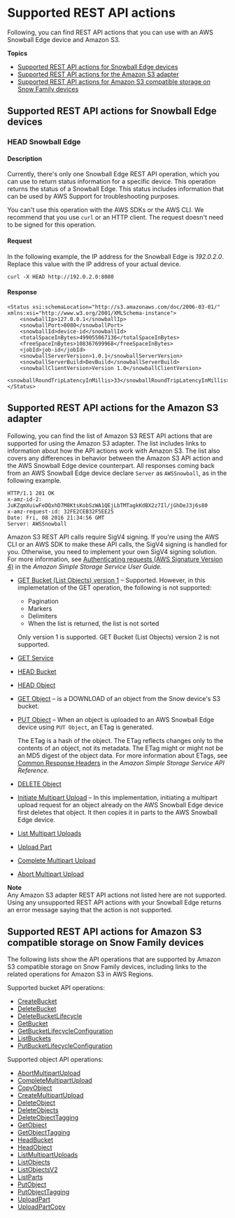 # Supported REST API actions<a name="using-adapter-supported-api"></a>

Following, you can find REST API actions that you can use with an AWS Snowball Edge device and Amazon S3\.

**Topics**
+ [Supported REST API actions for Snowball Edge devices](#using-adapter-snowball-api)
+ [Supported REST API actions for the Amazon S3 adapter](#using-adapter-s3api)
+ [Supported REST API actions for Amazon S3 compatible storage on Snow Family devices](#s3-snow-api)

## Supported REST API actions for Snowball Edge devices<a name="using-adapter-snowball-api"></a>

### HEAD Snowball Edge<a name="adapter-snowball-head-api"></a>

#### Description<a name="adapter-snowball-head-api-description"></a>

Currently, there's only one Snowball Edge REST API operation, which you can use to return status information for a specific device\. This operation returns the status of a Snowball Edge\. This status includes information that can be used by AWS Support for troubleshooting purposes\.

You can't use this operation with the AWS SDKs or the AWS CLI\. We recommend that you use `curl` or an HTTP client\. The request doesn't need to be signed for this operation\.

#### Request<a name="adapter-snowball-head-api-request"></a>

In the following example, the IP address for the Snowball Edge is *192\.0\.2\.0*\. Replace this value with the IP address of your actual device\.

```
curl -X HEAD http://192.0.2.0:8080
```

#### Response<a name="adapter-snowball-head-api-response"></a>

```
<Status xsi:schemaLocation="http://s3.amazonaws.com/doc/2006-03-01/" xmlns:xsi="http://www.w3.org/2001/XMLSchema-instance">
    <snowballIp>127.0.0.1</snowballIp>
    <snowballPort>8080</snowballPort>
    <snowballId>device-id</snowballId>
    <totalSpaceInBytes>499055067136</totalSpaceInBytes>
    <freeSpaceInBytes>108367699968</freeSpaceInBytes>
    <jobId>job-id</jobId>
    <snowballServerVersion>1.0.1</snowballServerVersion>
    <snowballServerBuild>DevBuild</snowballServerBuild>
    <snowballClientVersion>Version 1.0</snowballClientVersion>
    <snowballRoundTripLatencyInMillis>33</snowballRoundTripLatencyInMillis>
</Status>
```

## Supported REST API actions for the Amazon S3 adapter<a name="using-adapter-s3api"></a>

Following, you can find the list of Amazon S3 REST API actions that are supported for using the Amazon S3 adapter\. The list includes links to information about how the API actions work with Amazon S3\. The list also covers any differences in behavior between the Amazon S3 API action and the AWS Snowball Edge device counterpart\. All responses coming back from an AWS Snowball Edge device declare `Server` as `AWSSnowball`, as in the following example\.

```
HTTP/1.1 201 OK
x-amz-id-2: JuKZqmXuiwFeDQxhD7M8KtsKobSzWA1QEjLbTMTagkKdBX2z7Il/jGhDeJ3j6s80
x-amz-request-id: 32FE2CEB32F5EE25
Date: Fri, 08 2016 21:34:56 GMT
Server: AWSSnowball
```

Amazon S3 REST API calls require SigV4 signing\. If you're using the AWS CLI or an AWS SDK to make these API calls, the SigV4 signing is handled for you\. Otherwise, you need to implement your own SigV4 signing solution\. For more information, see [Authenticating requests \(AWS Signature Version 4\)](https://docs.aws.amazon.com/AmazonS3/latest/dev/sig-v4-authenticating-requests.html) in the *Amazon Simple Storage Service User Guide\.*
+ [GET Bucket \(List Objects\) version 1](https://docs.aws.amazon.com/AmazonS3/latest/API/RESTBucketGET.html)  – Supported\. However, in this implemetation of the GET operation, the following is not supported: 
  + Pagination
  + Markers
  + Delimiters
  + When the list is returned, the list is not sorted

  Only version 1 is supported\. GET Bucket \(List Objects\) version 2 is not supported\.
+ [GET Service](https://docs.aws.amazon.com/AmazonS3/latest/API/RESTServiceGET.html) 
+ [HEAD Bucket](https://docs.aws.amazon.com/AmazonS3/latest/API/RESTBucketHEAD.html) 
+ [HEAD Object](https://docs.aws.amazon.com/AmazonS3/latest/API/RESTObjectHEAD.html)  
+ [GET Object](https://docs.aws.amazon.com/AmazonS3/latest/API/RESTObjectGET.html) – is a DOWNLOAD of an object from the Snow device's S3 bucket\.
+ [PUT Object](https://docs.aws.amazon.com/AmazonS3/latest/API/RESTObjectPUT.html) – When an object is uploaded to an AWS Snowball Edge device using `PUT Object`, an ETag is generated\.

  The ETag is a hash of the object\. The ETag reflects changes only to the contents of an object, not its metadata\. The ETag might or might not be an MD5 digest of the object data\. For more information about ETags, see [Common Response Headers](https://docs.aws.amazon.com/AmazonS3/latest/API/RESTCommonResponseHeaders.html) in the *Amazon Simple Storage Service API Reference\.*
+ [DELETE Object](https://docs.aws.amazon.com/AmazonS3/latest/API/RESTObjectDELETE.html) 
+ [Initiate Multipart Upload](https://docs.aws.amazon.com/AmazonS3/latest/API/mpUploadInitiate.html) – In this implementation, initiating a multipart upload request for an object already on the AWS Snowball Edge device first deletes that object\. It then copies it in parts to the AWS Snowball Edge device\. 
+ [List Multipart Uploads](https://docs.aws.amazon.com/AmazonS3/latest/API/mpUploadListMPUpload.html)  
+ [Upload Part](https://docs.aws.amazon.com/AmazonS3/latest/API/mpUploadUploadPart.html)  
+ [Complete Multipart Upload](https://docs.aws.amazon.com/AmazonS3/latest/API/mpUploadComplete.html)  
+ [Abort Multipart Upload](https://docs.aws.amazon.com/AmazonS3/latest/API/mpUploadAbort.html)  

**Note**  
Any Amazon S3 adapter REST API actions not listed here are not supported\. Using any unsupported REST API actions with your Snowball Edge returns an error message saying that the action is not supported\.

## Supported REST API actions for Amazon S3 compatible storage on Snow Family devices<a name="s3-snow-api"></a>

The following lists show the API operations that are supported by Amazon S3 compatible storage on Snow Family devices, including links to the related operations for Amazon S3 in AWS Regions\.

Supported bucket API operations:
+ [CreateBucket](https://docs.aws.amazon.com/AmazonS3/latest/API/API_CreateBucket.html)
+ [DeleteBucket](https://docs.aws.amazon.com/AmazonS3/latest/API/API_control_DeleteBucket.html)
+ [DeleteBucketLifecycle](https://docs.aws.amazon.com/AmazonS3/latest/API/API_DeleteBucketLifecycle.html)
+ [GetBucket](https://docs.aws.amazon.com/AmazonS3/latest/API/API_control_GetBucket.html)
+ [GetBucketLifecycleConfiguration](https://docs.aws.amazon.com/AmazonS3/latest/API/API_GetBucketLifecycleConfiguration.html)
+ [ListBuckets](https://docs.aws.amazon.com/https://alpha.www.docs.aws.a2z.com/AmazonS3/latest/API/API_control_ListRegionalBuckets.html)
+ [PutBucketLifecycleConfiguration](https://docs.aws.amazon.com/https://alpha.www.docs.aws.a2z.com/AmazonS3/latest/API/API_control_PutBucketLifecycleConfiguration.html)

Supported object API operations:
+ [AbortMultipartUpload](https://docs.aws.amazon.com/AmazonS3/latest/API/API_AbortMultipartUpload.html)
+ [CompleteMultipartUpload](https://docs.aws.amazon.com/AmazonS3/latest/API/API_CompleteMultipartUpload.html)
+ [CopyObject](https://docs.aws.amazon.com/AmazonS3/latest/API/API_CopyObject.html)
+ [CreateMultipartUpload](https://docs.aws.amazon.com/https://awscli.amazonaws.com/v2/documentation/api/latest/reference/s3control/create-bucket.html)
+ [DeleteObject](https://docs.aws.amazon.com/AmazonS3/latest/API/API_DeleteObject.html)
+ [DeleteObjects](https://docs.aws.amazon.com/AmazonS3/latest/API/API_DeleteObjects.html)
+ [DeleteObjectTagging](https://docs.aws.amazon.com/AmazonS3/latest/API/API_DeleteObjectTagging.html)
+ [GetObject](https://docs.aws.amazon.com/AmazonS3/latest/API/API_GetObject.html)
+ [GetObjectTagging](https://docs.aws.amazon.com/AmazonS3/latest/API/API_GetObjectTagging.html)
+ [HeadBucket](https://docs.aws.amazon.com/AmazonS3/latest/API/API_HeadBucket.html)
+ [HeadObject](https://docs.aws.amazon.com/AmazonS3/latest/API/API_HeadObject.html)
+ [ListMultipartUploads](https://docs.aws.amazon.com/AmazonS3/latest/API/API_ListMultipartUploads.html)
+ [ListObjects](https://docs.aws.amazon.com/AmazonS3/latest/API/API_ListObjects.html)
+ [ListObjectsV2](https://docs.aws.amazon.com/AmazonS3/latest/API/API_ListObjectsV2.html)
+ [ListParts](https://docs.aws.amazon.com/AmazonS3/latest/API/API_ListParts.html)
+ [PutObject](https://docs.aws.amazon.com/AmazonS3/latest/API/API_PutObject.html)
+ [PutObjectTagging](https://docs.aws.amazon.com/AmazonS3/latest/API/API_PutObjectTagging.html)
+ [UploadPart](https://docs.aws.amazon.com/AmazonS3/latest/API/API_UploadPart.html)
+ [UploadPartCopy](https://docs.aws.amazon.com/AmazonS3/latest/API/API_UploadPartCopy.html)